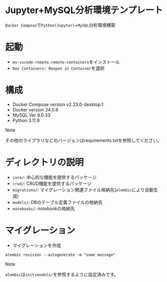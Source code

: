 # Jupyter+MySQL分析環境テンプレート
`Docker Compose`で`Python(Jupyter)`+`MySQL`分析環境構築

# 起動
- `ms-vscode-remote.remote-containers`をインストール
- `Dev Containers: Reopen in Container`を選択

# 構成
- Docker Compose version v2.23.0-desktop.1
- Docker version 24.0.6
- MySQL  Ver 8.0.33
- Python 3.11.9

> [!NOTE]
> その他のライブラリなどのバージョンはrequirements.txtを参照してください。

# ディレクトリの説明
- `core/`: 中心的な機能を提供するパッケージ
- `crud/`: CRUD機能を提供するパッケージ
- `migrations/`: マイグレーション関連ファイル格納先(`alembic`により自動生成)
- `models/`: DBのテーブル定義ファイルの格納先
- `notebooks/`: notebookの格納先

# マイグレーション
- マイグレーションを作成
```
alembic revision --autogenerate -m "some message"
```

> [!NOTE]
> `alembic`は`init`+`models/`を参照するように設定済みです。

